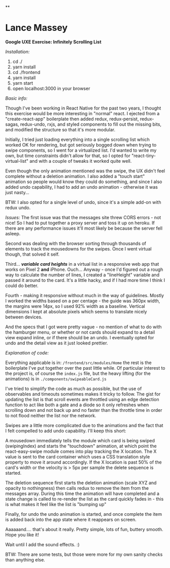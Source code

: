 \*\*

# Lance Massey

**Google UXE Exercise: Infinitely Scrolling List**

_Installation:_

1.  cd ./<wherever you put the code base>
2.  yarn install
3.  cd ./frontend
4.  yarn install
5.  yarn start
6.  open localhost:3000 in your browser

_Basic info:_

Though I've been working in React Native for the past two years, I thought this exercise would be more interesting in "normal" react. I ejected from a "create-react-app" boilerplate then added redux, redux-persist, redux-sagas, redux-undo, rxjs, and styled components to fill out the missing bits, and modified the structure so that it's more modular.

Initially, I tried just loading everything into a single scrolling list which worked OK for rendering, but got seriously bogged down when trying to swipe components, so I went for a virtualized list. I'd wanted to write my own, but time constraints didn't allow for that, so I opted for "react-tiny-virtual-list" and with a couple of tweaks it worked quite well.

Even though the only animation mentioned was the swipe, the UX didn't feel complete without a deletion animation. I also added a "touch start" animation so people would know they could do something, and since I also added undo capability, I had to add an undo animation - otherwise it was just nasty...

BTW: I also opted for a single level of undo, since it's a simple add-on with redux undo.

_Issues:_
The first issue was that the messages site threw CORS errors - not nice! So I had to put together a proxy server and toss it up on heroku. If there are any performance issues it'll most likely be because the server fell asleep.

Second was dealing with the browser sorting through thousands of elements to track the mousedowns for the swipes. Once I went virtual though, that solved it self.

Third... **_variable card heights_** in a virtual list in a responsive web app that works on Pixel 2 **and** iPhone. Ouch... Anyway - once I'd figured out a rough way to calculate the number of lines, I created a "lineHeight" variable and passed it around to the card. It's a little hacky, and if I had more time I think I could do better.

Fourth - making it responsive without much in the way of guidelines. Mostly I worked the widths based on a per centage - the guide was 360px width, the margins were 14px, so I used 92% width as a baseline. Vertical dimensions I kept at absolute pixels which seems to translate nicely between devices.

And the specs that I got were pretty vague - no mention of what to do with the hamburger menu, or whether or not cards should expand to a detail view expand inline, or if there should be an undo. I eventually opted for undo and the detail view as it just looked prettier.

_Explanation of code:_

Everything applicable is in: `/frontend/src/modules/Home` the rest is the boilerplate I've put together over the past little while. Of particular interest to the project is, of course the `index.js` file, but the heavy lifting (for the animations) is in `./components/swipeableCard.js`

I've tried to simplify the code as much as possible, but the use of observables and timeouts sometimes makes it tricky to follow. The gist for updating the list is that scroll events are throttled using an edge detection function to act like both a gate and a diode so it only refreshes when scrolling down and not back up and no faster than the throttle time in order to not flood neither the list nor the network.

Swipes are a little more complicated due to the animations and the fact that I felt compelled to add undo capability. I'll keep this short:

A mousedown immediately tells the module which card is being swiped (swipingIndex) and starts the "touchdown" animation, at which point the react-easy-swipe module comes into play tracking the X location. The X value is sent to the card container which uses a CSS translation style property to move it around accordingly. If the X location is past 50% of the card's width or the velocity is > 5px per sample the delete sequence is started.

The deletion sequence first starts the deletion animation (scale XYZ and opacity to nothingness) then calls redux to remove the item from the messages array. During this time the animation will have completed and a state change is called to re-render the list as the card quickly fades in - this is what makes it feel like the list is "bumping up"

Finally, for undo the undo animation is started, and once complete the item is added back into the app state where it reappears on screen.

Aaaaaand.... that's about it really. Pretty simple, lots of fun, buttery smooth. Hope you like it!

Wait until I add the sound effects. :)

BTW: There are some tests, but those were more for my own sanity checks than anything else.
